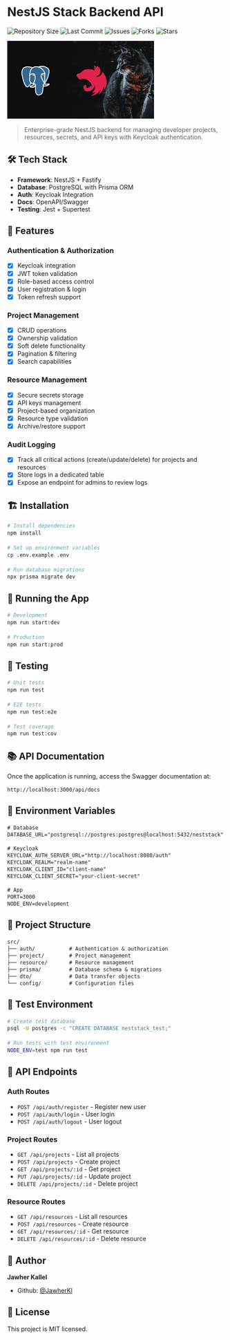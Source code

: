 # NestJS Stack Backend API

![Repository Size](https://img.shields.io/github/repo-size/JawherKl/nestjs-stack)
![Last Commit](https://img.shields.io/github/last-commit/JawherKl/nestjs-stack)
![Issues](https://img.shields.io/github/issues-raw/JawherKl/nestjs-stack)
![Forks](https://img.shields.io/github/forks/JawherKl/nestjs-stack)
![Stars](https://img.shields.io/github/stars/JawherKl/nestjs-stack)

<img src="images/nestJs+postgresql.png" alt="nestapi" width="340" height="180" />

> Enterprise-grade NestJS backend for managing developer projects, resources, secrets, and API keys with Keycloak authentication.

## 🛠️ Tech Stack

- **Framework**: NestJS + Fastify
- **Database**: PostgreSQL with Prisma ORM
- **Auth**: Keycloak Integration
- **Docs**: OpenAPI/Swagger
- **Testing**: Jest + Supertest

## 🚀 Features

### Authentication & Authorization
- [x] Keycloak integration
- [x] JWT token validation
- [x] Role-based access control
- [x] User registration & login
- [x] Token refresh support

### Project Management
- [x] CRUD operations
- [x] Ownership validation
- [x] Soft delete functionality
- [x] Pagination & filtering
- [x] Search capabilities

### Resource Management
- [x] Secure secrets storage
- [x] API keys management
- [x] Project-based organization
- [x] Resource type validation
- [x] Archive/restore support

### Audit Logging
- [x] Track all critical actions (create/update/delete) for projects and resources
- [x] Store logs in a dedicated table
- [x] Expose an endpoint for admins to review logs

## 🏗️ Installation

```bash
# Install dependencies
npm install

# Set up environment variables
cp .env.example .env

# Run database migrations
npx prisma migrate dev
```

## 🚀 Running the App

```bash
# Development
npm run start:dev

# Production
npm run start:prod
```

## 🧪 Testing

```bash
# Unit tests
npm run test

# E2E tests
npm run test:e2e

# Test coverage
npm run test:cov
```

## 📚 API Documentation

Once the application is running, access the Swagger documentation at:
```
http://localhost:3000/api/docs
```

## 🔧 Environment Variables

```env
# Database
DATABASE_URL="postgresql://postgres:postgres@localhost:5432/neststack"

# Keycloak
KEYCLOAK_AUTH_SERVER_URL="http://localhost:8080/auth"
KEYCLOAK_REALM="realm-name"
KEYCLOAK_CLIENT_ID="client-name"
KEYCLOAK_CLIENT_SECRET="your-client-secret"

# App
PORT=3000
NODE_ENV=development
```

## 📁 Project Structure

```
src/
├── auth/           # Authentication & authorization
├── project/        # Project management
├── resource/       # Resource management
├── prisma/         # Database schema & migrations
├── dto/            # Data transfer objects
└── config/         # Configuration files
```

## 🧪 Test Environment

```bash
# Create test database
psql -U postgres -c "CREATE DATABASE neststack_test;"

# Run tests with test environment
NODE_ENV=test npm run test
```

## 📝 API Endpoints

### Auth Routes
- `POST /api/auth/register` - Register new user
- `POST /api/auth/login` - User login
- `POST /api/auth/logout` - User logout

### Project Routes
- `GET /api/projects` - List all projects
- `POST /api/projects` - Create project
- `GET /api/projects/:id` - Get project
- `PUT /api/projects/:id` - Update project
- `DELETE /api/projects/:id` - Delete project

### Resource Routes
- `GET /api/resources` - List all resources
- `POST /api/resources` - Create resource
- `GET /api/resources/:id` - Get resource
- `DELETE /api/resources/:id` - Delete resource

## 👤 Author

**Jawher Kallel**
- Github: [@JawherKl](https://github.com/JawherKl)

## 📄 License

This project is MIT licensed.
